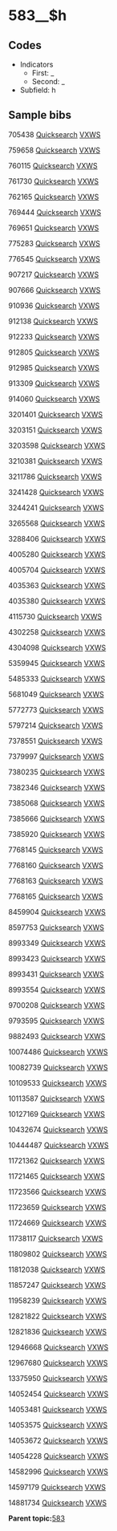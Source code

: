 # 583\_\_$h

## Codes

-   Indicators
    -   First: \_
    -   Second: \_
-   Subfield: h

## Sample bibs

705438 [Quicksearch](https://search.library.yale.edu/catalog/705438) [VXWS](http://prodorbis.library.yale.edu:7014/vxws/GetHoldingsService?bibId=705438)

759658 [Quicksearch](https://search.library.yale.edu/catalog/759658) [VXWS](http://prodorbis.library.yale.edu:7014/vxws/GetHoldingsService?bibId=759658)

760115 [Quicksearch](https://search.library.yale.edu/catalog/760115) [VXWS](http://prodorbis.library.yale.edu:7014/vxws/GetHoldingsService?bibId=760115)

761730 [Quicksearch](https://search.library.yale.edu/catalog/761730) [VXWS](http://prodorbis.library.yale.edu:7014/vxws/GetHoldingsService?bibId=761730)

762165 [Quicksearch](https://search.library.yale.edu/catalog/762165) [VXWS](http://prodorbis.library.yale.edu:7014/vxws/GetHoldingsService?bibId=762165)

769444 [Quicksearch](https://search.library.yale.edu/catalog/769444) [VXWS](http://prodorbis.library.yale.edu:7014/vxws/GetHoldingsService?bibId=769444)

769651 [Quicksearch](https://search.library.yale.edu/catalog/769651) [VXWS](http://prodorbis.library.yale.edu:7014/vxws/GetHoldingsService?bibId=769651)

775283 [Quicksearch](https://search.library.yale.edu/catalog/775283) [VXWS](http://prodorbis.library.yale.edu:7014/vxws/GetHoldingsService?bibId=775283)

776545 [Quicksearch](https://search.library.yale.edu/catalog/776545) [VXWS](http://prodorbis.library.yale.edu:7014/vxws/GetHoldingsService?bibId=776545)

907217 [Quicksearch](https://search.library.yale.edu/catalog/907217) [VXWS](http://prodorbis.library.yale.edu:7014/vxws/GetHoldingsService?bibId=907217)

907666 [Quicksearch](https://search.library.yale.edu/catalog/907666) [VXWS](http://prodorbis.library.yale.edu:7014/vxws/GetHoldingsService?bibId=907666)

910936 [Quicksearch](https://search.library.yale.edu/catalog/910936) [VXWS](http://prodorbis.library.yale.edu:7014/vxws/GetHoldingsService?bibId=910936)

912138 [Quicksearch](https://search.library.yale.edu/catalog/912138) [VXWS](http://prodorbis.library.yale.edu:7014/vxws/GetHoldingsService?bibId=912138)

912233 [Quicksearch](https://search.library.yale.edu/catalog/912233) [VXWS](http://prodorbis.library.yale.edu:7014/vxws/GetHoldingsService?bibId=912233)

912805 [Quicksearch](https://search.library.yale.edu/catalog/912805) [VXWS](http://prodorbis.library.yale.edu:7014/vxws/GetHoldingsService?bibId=912805)

912985 [Quicksearch](https://search.library.yale.edu/catalog/912985) [VXWS](http://prodorbis.library.yale.edu:7014/vxws/GetHoldingsService?bibId=912985)

913309 [Quicksearch](https://search.library.yale.edu/catalog/913309) [VXWS](http://prodorbis.library.yale.edu:7014/vxws/GetHoldingsService?bibId=913309)

914060 [Quicksearch](https://search.library.yale.edu/catalog/914060) [VXWS](http://prodorbis.library.yale.edu:7014/vxws/GetHoldingsService?bibId=914060)

3201401 [Quicksearch](https://search.library.yale.edu/catalog/3201401) [VXWS](http://prodorbis.library.yale.edu:7014/vxws/GetHoldingsService?bibId=3201401)

3203151 [Quicksearch](https://search.library.yale.edu/catalog/3203151) [VXWS](http://prodorbis.library.yale.edu:7014/vxws/GetHoldingsService?bibId=3203151)

3203598 [Quicksearch](https://search.library.yale.edu/catalog/3203598) [VXWS](http://prodorbis.library.yale.edu:7014/vxws/GetHoldingsService?bibId=3203598)

3210381 [Quicksearch](https://search.library.yale.edu/catalog/3210381) [VXWS](http://prodorbis.library.yale.edu:7014/vxws/GetHoldingsService?bibId=3210381)

3211786 [Quicksearch](https://search.library.yale.edu/catalog/3211786) [VXWS](http://prodorbis.library.yale.edu:7014/vxws/GetHoldingsService?bibId=3211786)

3241428 [Quicksearch](https://search.library.yale.edu/catalog/3241428) [VXWS](http://prodorbis.library.yale.edu:7014/vxws/GetHoldingsService?bibId=3241428)

3244241 [Quicksearch](https://search.library.yale.edu/catalog/3244241) [VXWS](http://prodorbis.library.yale.edu:7014/vxws/GetHoldingsService?bibId=3244241)

3265568 [Quicksearch](https://search.library.yale.edu/catalog/3265568) [VXWS](http://prodorbis.library.yale.edu:7014/vxws/GetHoldingsService?bibId=3265568)

3288406 [Quicksearch](https://search.library.yale.edu/catalog/3288406) [VXWS](http://prodorbis.library.yale.edu:7014/vxws/GetHoldingsService?bibId=3288406)

4005280 [Quicksearch](https://search.library.yale.edu/catalog/4005280) [VXWS](http://prodorbis.library.yale.edu:7014/vxws/GetHoldingsService?bibId=4005280)

4005704 [Quicksearch](https://search.library.yale.edu/catalog/4005704) [VXWS](http://prodorbis.library.yale.edu:7014/vxws/GetHoldingsService?bibId=4005704)

4035363 [Quicksearch](https://search.library.yale.edu/catalog/4035363) [VXWS](http://prodorbis.library.yale.edu:7014/vxws/GetHoldingsService?bibId=4035363)

4035380 [Quicksearch](https://search.library.yale.edu/catalog/4035380) [VXWS](http://prodorbis.library.yale.edu:7014/vxws/GetHoldingsService?bibId=4035380)

4115730 [Quicksearch](https://search.library.yale.edu/catalog/4115730) [VXWS](http://prodorbis.library.yale.edu:7014/vxws/GetHoldingsService?bibId=4115730)

4302258 [Quicksearch](https://search.library.yale.edu/catalog/4302258) [VXWS](http://prodorbis.library.yale.edu:7014/vxws/GetHoldingsService?bibId=4302258)

4304098 [Quicksearch](https://search.library.yale.edu/catalog/4304098) [VXWS](http://prodorbis.library.yale.edu:7014/vxws/GetHoldingsService?bibId=4304098)

5359945 [Quicksearch](https://search.library.yale.edu/catalog/5359945) [VXWS](http://prodorbis.library.yale.edu:7014/vxws/GetHoldingsService?bibId=5359945)

5485333 [Quicksearch](https://search.library.yale.edu/catalog/5485333) [VXWS](http://prodorbis.library.yale.edu:7014/vxws/GetHoldingsService?bibId=5485333)

5681049 [Quicksearch](https://search.library.yale.edu/catalog/5681049) [VXWS](http://prodorbis.library.yale.edu:7014/vxws/GetHoldingsService?bibId=5681049)

5772773 [Quicksearch](https://search.library.yale.edu/catalog/5772773) [VXWS](http://prodorbis.library.yale.edu:7014/vxws/GetHoldingsService?bibId=5772773)

5797214 [Quicksearch](https://search.library.yale.edu/catalog/5797214) [VXWS](http://prodorbis.library.yale.edu:7014/vxws/GetHoldingsService?bibId=5797214)

7378551 [Quicksearch](https://search.library.yale.edu/catalog/7378551) [VXWS](http://prodorbis.library.yale.edu:7014/vxws/GetHoldingsService?bibId=7378551)

7379997 [Quicksearch](https://search.library.yale.edu/catalog/7379997) [VXWS](http://prodorbis.library.yale.edu:7014/vxws/GetHoldingsService?bibId=7379997)

7380235 [Quicksearch](https://search.library.yale.edu/catalog/7380235) [VXWS](http://prodorbis.library.yale.edu:7014/vxws/GetHoldingsService?bibId=7380235)

7382346 [Quicksearch](https://search.library.yale.edu/catalog/7382346) [VXWS](http://prodorbis.library.yale.edu:7014/vxws/GetHoldingsService?bibId=7382346)

7385068 [Quicksearch](https://search.library.yale.edu/catalog/7385068) [VXWS](http://prodorbis.library.yale.edu:7014/vxws/GetHoldingsService?bibId=7385068)

7385666 [Quicksearch](https://search.library.yale.edu/catalog/7385666) [VXWS](http://prodorbis.library.yale.edu:7014/vxws/GetHoldingsService?bibId=7385666)

7385920 [Quicksearch](https://search.library.yale.edu/catalog/7385920) [VXWS](http://prodorbis.library.yale.edu:7014/vxws/GetHoldingsService?bibId=7385920)

7768145 [Quicksearch](https://search.library.yale.edu/catalog/7768145) [VXWS](http://prodorbis.library.yale.edu:7014/vxws/GetHoldingsService?bibId=7768145)

7768160 [Quicksearch](https://search.library.yale.edu/catalog/7768160) [VXWS](http://prodorbis.library.yale.edu:7014/vxws/GetHoldingsService?bibId=7768160)

7768163 [Quicksearch](https://search.library.yale.edu/catalog/7768163) [VXWS](http://prodorbis.library.yale.edu:7014/vxws/GetHoldingsService?bibId=7768163)

7768165 [Quicksearch](https://search.library.yale.edu/catalog/7768165) [VXWS](http://prodorbis.library.yale.edu:7014/vxws/GetHoldingsService?bibId=7768165)

8459904 [Quicksearch](https://search.library.yale.edu/catalog/8459904) [VXWS](http://prodorbis.library.yale.edu:7014/vxws/GetHoldingsService?bibId=8459904)

8597753 [Quicksearch](https://search.library.yale.edu/catalog/8597753) [VXWS](http://prodorbis.library.yale.edu:7014/vxws/GetHoldingsService?bibId=8597753)

8993349 [Quicksearch](https://search.library.yale.edu/catalog/8993349) [VXWS](http://prodorbis.library.yale.edu:7014/vxws/GetHoldingsService?bibId=8993349)

8993423 [Quicksearch](https://search.library.yale.edu/catalog/8993423) [VXWS](http://prodorbis.library.yale.edu:7014/vxws/GetHoldingsService?bibId=8993423)

8993431 [Quicksearch](https://search.library.yale.edu/catalog/8993431) [VXWS](http://prodorbis.library.yale.edu:7014/vxws/GetHoldingsService?bibId=8993431)

8993554 [Quicksearch](https://search.library.yale.edu/catalog/8993554) [VXWS](http://prodorbis.library.yale.edu:7014/vxws/GetHoldingsService?bibId=8993554)

9700208 [Quicksearch](https://search.library.yale.edu/catalog/9700208) [VXWS](http://prodorbis.library.yale.edu:7014/vxws/GetHoldingsService?bibId=9700208)

9793595 [Quicksearch](https://search.library.yale.edu/catalog/9793595) [VXWS](http://prodorbis.library.yale.edu:7014/vxws/GetHoldingsService?bibId=9793595)

9882493 [Quicksearch](https://search.library.yale.edu/catalog/9882493) [VXWS](http://prodorbis.library.yale.edu:7014/vxws/GetHoldingsService?bibId=9882493)

10074486 [Quicksearch](https://search.library.yale.edu/catalog/10074486) [VXWS](http://prodorbis.library.yale.edu:7014/vxws/GetHoldingsService?bibId=10074486)

10082739 [Quicksearch](https://search.library.yale.edu/catalog/10082739) [VXWS](http://prodorbis.library.yale.edu:7014/vxws/GetHoldingsService?bibId=10082739)

10109533 [Quicksearch](https://search.library.yale.edu/catalog/10109533) [VXWS](http://prodorbis.library.yale.edu:7014/vxws/GetHoldingsService?bibId=10109533)

10113587 [Quicksearch](https://search.library.yale.edu/catalog/10113587) [VXWS](http://prodorbis.library.yale.edu:7014/vxws/GetHoldingsService?bibId=10113587)

10127169 [Quicksearch](https://search.library.yale.edu/catalog/10127169) [VXWS](http://prodorbis.library.yale.edu:7014/vxws/GetHoldingsService?bibId=10127169)

10432674 [Quicksearch](https://search.library.yale.edu/catalog/10432674) [VXWS](http://prodorbis.library.yale.edu:7014/vxws/GetHoldingsService?bibId=10432674)

10444487 [Quicksearch](https://search.library.yale.edu/catalog/10444487) [VXWS](http://prodorbis.library.yale.edu:7014/vxws/GetHoldingsService?bibId=10444487)

11721362 [Quicksearch](https://search.library.yale.edu/catalog/11721362) [VXWS](http://prodorbis.library.yale.edu:7014/vxws/GetHoldingsService?bibId=11721362)

11721465 [Quicksearch](https://search.library.yale.edu/catalog/11721465) [VXWS](http://prodorbis.library.yale.edu:7014/vxws/GetHoldingsService?bibId=11721465)

11723566 [Quicksearch](https://search.library.yale.edu/catalog/11723566) [VXWS](http://prodorbis.library.yale.edu:7014/vxws/GetHoldingsService?bibId=11723566)

11723659 [Quicksearch](https://search.library.yale.edu/catalog/11723659) [VXWS](http://prodorbis.library.yale.edu:7014/vxws/GetHoldingsService?bibId=11723659)

11724669 [Quicksearch](https://search.library.yale.edu/catalog/11724669) [VXWS](http://prodorbis.library.yale.edu:7014/vxws/GetHoldingsService?bibId=11724669)

11738117 [Quicksearch](https://search.library.yale.edu/catalog/11738117) [VXWS](http://prodorbis.library.yale.edu:7014/vxws/GetHoldingsService?bibId=11738117)

11809802 [Quicksearch](https://search.library.yale.edu/catalog/11809802) [VXWS](http://prodorbis.library.yale.edu:7014/vxws/GetHoldingsService?bibId=11809802)

11812038 [Quicksearch](https://search.library.yale.edu/catalog/11812038) [VXWS](http://prodorbis.library.yale.edu:7014/vxws/GetHoldingsService?bibId=11812038)

11857247 [Quicksearch](https://search.library.yale.edu/catalog/11857247) [VXWS](http://prodorbis.library.yale.edu:7014/vxws/GetHoldingsService?bibId=11857247)

11958239 [Quicksearch](https://search.library.yale.edu/catalog/11958239) [VXWS](http://prodorbis.library.yale.edu:7014/vxws/GetHoldingsService?bibId=11958239)

12821822 [Quicksearch](https://search.library.yale.edu/catalog/12821822) [VXWS](http://prodorbis.library.yale.edu:7014/vxws/GetHoldingsService?bibId=12821822)

12821836 [Quicksearch](https://search.library.yale.edu/catalog/12821836) [VXWS](http://prodorbis.library.yale.edu:7014/vxws/GetHoldingsService?bibId=12821836)

12946668 [Quicksearch](https://search.library.yale.edu/catalog/12946668) [VXWS](http://prodorbis.library.yale.edu:7014/vxws/GetHoldingsService?bibId=12946668)

12967680 [Quicksearch](https://search.library.yale.edu/catalog/12967680) [VXWS](http://prodorbis.library.yale.edu:7014/vxws/GetHoldingsService?bibId=12967680)

13375950 [Quicksearch](https://search.library.yale.edu/catalog/13375950) [VXWS](http://prodorbis.library.yale.edu:7014/vxws/GetHoldingsService?bibId=13375950)

14052454 [Quicksearch](https://search.library.yale.edu/catalog/14052454) [VXWS](http://prodorbis.library.yale.edu:7014/vxws/GetHoldingsService?bibId=14052454)

14053481 [Quicksearch](https://search.library.yale.edu/catalog/14053481) [VXWS](http://prodorbis.library.yale.edu:7014/vxws/GetHoldingsService?bibId=14053481)

14053575 [Quicksearch](https://search.library.yale.edu/catalog/14053575) [VXWS](http://prodorbis.library.yale.edu:7014/vxws/GetHoldingsService?bibId=14053575)

14053672 [Quicksearch](https://search.library.yale.edu/catalog/14053672) [VXWS](http://prodorbis.library.yale.edu:7014/vxws/GetHoldingsService?bibId=14053672)

14054228 [Quicksearch](https://search.library.yale.edu/catalog/14054228) [VXWS](http://prodorbis.library.yale.edu:7014/vxws/GetHoldingsService?bibId=14054228)

14582996 [Quicksearch](https://search.library.yale.edu/catalog/14582996) [VXWS](http://prodorbis.library.yale.edu:7014/vxws/GetHoldingsService?bibId=14582996)

14597179 [Quicksearch](https://search.library.yale.edu/catalog/14597179) [VXWS](http://prodorbis.library.yale.edu:7014/vxws/GetHoldingsService?bibId=14597179)

14881734 [Quicksearch](https://search.library.yale.edu/catalog/14881734) [VXWS](http://prodorbis.library.yale.edu:7014/vxws/GetHoldingsService?bibId=14881734)

**Parent topic:**[583](../../tags/583/583.md)

